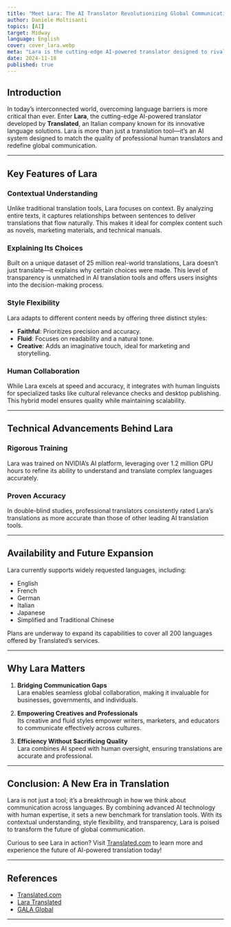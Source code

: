 ```yaml
---
title: "Meet Lara: The AI Translator Revolutionizing Global Communication"
author: Daniele Moltisanti
topics: [AI]
target: Midway
language: English
cover: cover_lara.webp
meta: "Lara is the cutting-edge AI-powered translator designed to rival professional human translations with contextual accuracy and style flexibility. Learn more!"
date: 2024-11-18
published: true
---
```




## Introduction
In today’s interconnected world, overcoming language barriers is more critical than ever. Enter **Lara**, the cutting-edge AI-powered translator developed by **Translated**, an Italian company known for its innovative language solutions. Lara is more than just a translation tool—it’s an AI system designed to match the quality of professional human translators and redefine global communication.

---

## Key Features of Lara

### Contextual Understanding
Unlike traditional translation tools, Lara focuses on context. By analyzing entire texts, it captures relationships between sentences to deliver translations that flow naturally. This makes it ideal for complex content such as novels, marketing materials, and technical manuals.


### Explaining Its Choices
Built on a unique dataset of 25 million real-world translations, Lara doesn’t just translate—it explains why certain choices were made. This level of transparency is unmatched in AI translation tools and offers users insights into the decision-making process.


### Style Flexibility
Lara adapts to different content needs by offering three distinct styles:
- **Faithful**: Prioritizes precision and accuracy.
- **Fluid**: Focuses on readability and a natural tone.
- **Creative**: Adds an imaginative touch, ideal for marketing and storytelling.


### Human Collaboration
While Lara excels at speed and accuracy, it integrates with human linguists for specialized tasks like cultural relevance checks and desktop publishing. This hybrid model ensures quality while maintaining scalability.


---

## Technical Advancements Behind Lara

### Rigorous Training
Lara was trained on NVIDIA’s AI platform, leveraging over 1.2 million GPU hours to refine its ability to understand and translate complex languages accurately.

### Proven Accuracy
In double-blind studies, professional translators consistently rated Lara’s translations as more accurate than those of other leading AI translation tools.


---

## Availability and Future Expansion
Lara currently supports widely requested languages, including:
- English
- French
- German
- Italian
- Japanese
- Simplified and Traditional Chinese

Plans are underway to expand its capabilities to cover all 200 languages offered by Translated’s services.


---

## Why Lara Matters

1. **Bridging Communication Gaps**  
   Lara enables seamless global collaboration, making it invaluable for businesses, governments, and individuals.

2. **Empowering Creatives and Professionals**  
   Its creative and fluid styles empower writers, marketers, and educators to communicate effectively across cultures.

3. **Efficiency Without Sacrificing Quality**  
   Lara combines AI speed with human oversight, ensuring translations are accurate and professional.

---

## Conclusion: A New Era in Translation
Lara is not just a tool; it’s a breakthrough in how we think about communication across languages. By combining advanced AI technology with human expertise, it sets a new benchmark for translation tools. With its contextual understanding, style flexibility, and transparency, Lara is poised to transform the future of global communication.

Curious to see Lara in action? Visit [Translated.com](https://translated.com/unveiling-lara) to learn more and experience the future of AI-powered translation today!


---

## References
- [Translated.com](https://translated.com/unveiling-lara)  
- [Lara Translated](https://lara.translated.com/about-lara)  
- [GALA Global](https://www.gala-global.org/news-room/industry/press-releases/translated-unveils-lara-breakthrough-translation-ai-system)

---



